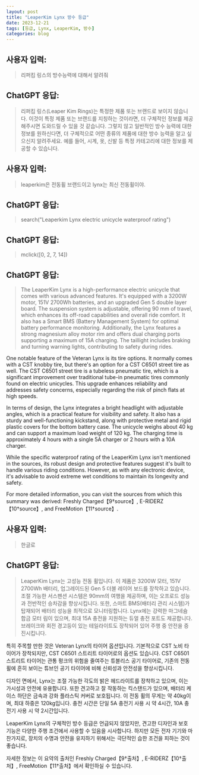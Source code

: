 ```yaml
---
layout: post
title: "LeaperKim Lynx 방수 등급"
date: 2023-12-21
tags: [등급, Lynx, LeaperKim, 방수]
categories: blog
---
```


## 사용자 입력:
> 리퍼킴 링스의 방수능력에 대해서 알려줘

## ChatGPT 응답:
> 리퍼킴 링스(Leaper Kim Rings)는 특정한 제품 또는 브랜드로 보이지 않습니다. 이것이 특정 제품 또는 브랜드를 지칭하는 것이라면, 더 구체적인 정보를 제공해주시면 도와드릴 수 있을 것 같습니다. 그렇지 않고 일반적인 방수 능력에 대한 정보를 원하신다면, 더 구체적으로 어떤 종류의 제품에 대한 방수 능력을 알고 싶으신지 알려주세요. 예를 들어, 시계, 옷, 신발 등 특정 카테고리에 대한 정보를 제공할 수 있습니다.

## 사용자 입력:
> leaperkim은 전동휠 브랜드이고 lynx는 최신 전동휠이야.

## ChatGPT 응답:
> search("Leaperkim Lynx electric unicycle waterproof rating")

## ChatGPT 응답:
> mclick([0, 2, 7, 14])

## ChatGPT 응답:
> The LeaperKim Lynx is a high-performance electric unicycle that comes with various advanced features. It's equipped with a 3200W motor, 151V 2700Wh batteries, and an upgraded Gen 5 double layer board. The suspension system is adjustable, offering 90 mm of travel, which enhances its off-road capabilities and overall ride comfort. It also has a Smart BMS (Battery Management System) for optimal battery performance monitoring. Additionally, the Lynx features a strong magnesium alloy motor rim and offers dual charging ports supporting a maximum of 15A charging. The taillight includes braking and turning warning lights, contributing to safety during rides.

One notable feature of the Veteran Lynx is its tire options. It normally comes with a CST knobby tire, but there's an option for a CST C6501 street tire as well. The CST C6501 street tire is a tubeless pneumatic tire, which is a significant improvement over traditional tube-in pneumatic tires commonly found on electric unicycles. This upgrade enhances reliability and addresses safety concerns, especially regarding the risk of pinch flats at high speeds.

In terms of design, the Lynx integrates a bright headlight with adjustable angles, which is a practical feature for visibility and safety. It also has a sturdy and well-functioning kickstand, along with protective metal and rigid plastic covers for the bottom battery case. The unicycle weighs about 40 kg and can support a maximum load weight of 120 kg. The charging time is approximately 4 hours with a single 5A charger or 2 hours with a 10A charger.

While the specific waterproof rating of the LeaperKim Lynx isn't mentioned in the sources, its robust design and protective features suggest it's built to handle various riding conditions. However, as with any electronic device, it's advisable to avoid extreme wet conditions to maintain its longevity and safety.

For more detailed information, you can visit the sources from which this summary was derived: Freshly Charged【9†source】, E-RIDERZ【10†source】, and FreeMotion【11†source】.

## 사용자 입력:
> 한글로

## ChatGPT 응답:
> LeaperKim Lynx는 고성능 전동 휠입니다. 이 제품은 3200W 모터, 151V 2700Wh 배터리, 업그레이드된 Gen 5 더블 레이어 보드를 장착하고 있습니다. 조절 가능한 서스펜션 시스템은 90mm의 여행을 제공하며, 이는 오프로드 성능과 전반적인 승차감을 향상시킵니다. 또한, 스마트 BMS(배터리 관리 시스템)가 탑재되어 배터리 성능을 최적으로 모니터링합니다. Lynx에는 강력한 마그네슘 합금 모터 림이 있으며, 최대 15A 충전을 지원하는 듀얼 충전 포트도 제공합니다. 브레이크와 회전 경고등이 있는 테일라이트도 장착되어 있어 주행 중 안전을 증진시킵니다.

특히 주목할 만한 것은 Veteran Lynx의 타이어 옵션입니다. 기본적으로 CST 노비 타이어가 장착되지만, CST C6501 스트리트 타이어로의 옵션도 있습니다. CST C6501 스트리트 타이어는 관통 펑크의 위험을 줄여주는 튜블리스 공기 타이어로, 기존의 전동 휠에 흔히 보이는 튜브인 공기 타이어에 비해 신뢰성과 안전성을 향상시킵니다.

디자인 면에서, Lynx는 조절 가능한 각도의 밝은 헤드라이트를 장착하고 있으며, 이는 가시성과 안전에 유용합니다. 또한 견고하고 잘 작동하는 킥스탠드가 있으며, 배터리 케이스 하단은 금속과 강화 플라스틱 커버로 보호됩니다. 이 전동 휠의 무게는 약 40kg이며, 최대 하중은 120kg입니다. 충전 시간은 단일 5A 충전기 사용 시 약 4시간, 10A 충전기 사용 시 약 2시간입니다.

LeaperKim Lynx의 구체적인 방수 등급은 언급되지 않았지만, 견고한 디자인과 보호 기능은 다양한 주행 조건에서 사용할 수 있음을 시사합니다. 하지만 모든 전자 기기와 마찬가지로, 장치의 수명과 안전을 유지하기 위해서는 극단적인 습한 조건을 피하는 것이 좋습니다.

자세한 정보는 이 요약의 출처인 Freshly Charged【9†출처】, E-RIDERZ【10†출처】, FreeMotion【11†출처】에서 확인하실 수 있습니다.

